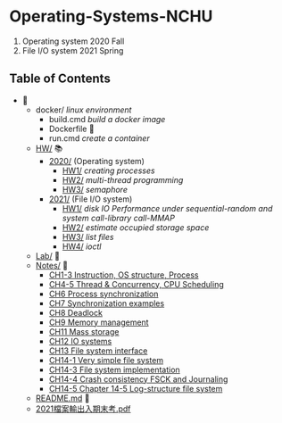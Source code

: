 # Operating-Systems-NCHU

1. Operating system 2020 Fall
2. File I/O system 2021 Spring

## Table of Contents
+ :file_folder:
    + docker/ *linux environment*
      + build.cmd *build a docker image*
      + Dockerfile :whale:
      + run.cmd *create a container*
    + [HW/](https://github.com/liao2000/Operating-Systems-NCHU/tree/main/HW) :books:
      + [2020/](https://github.com/liao2000/Operating-Systems-NCHU/tree/main/HW/2020) (Operating system)
        + [HW1/](https://github.com/liao2000/Operating-Systems-NCHU/tree/main/HW/2020/HW1) *creating processes*
        + [HW2/](https://github.com/liao2000/Operating-Systems-NCHU/tree/main/HW/2020/HW2) *multi-thread programming*
        + [HW3/](https://github.com/liao2000/Operating-Systems-NCHU/tree/main/HW/2020/HW3) *semaphore*
      + [2021/](https://github.com/liao2000/Operating-Systems-NCHU/tree/main/HW/2021) (File I/O system)
        + [HW1/](https://github.com/liao2000/Operating-Systems-NCHU/tree/main/HW/2021/HW1) *disk IO Performance under sequential-random and system call-library call-MMAP*
        + [HW2/](https://github.com/liao2000/Operating-Systems-NCHU/tree/main/HW/2021/HW2) *estimate occupied storage space*
        + [HW3/](https://github.com/liao2000/Operating-Systems-NCHU/tree/main/HW/2021/HW3) *list files*
        + [HW4/](https://github.com/liao2000/Operating-Systems-NCHU/tree/main/HW/2021/HW4) *ioctl*
    + [Lab/](https://github.com/liao2000/Operating-Systems-NCHU/tree/main/Lab) :microscope:
    + [Notes/](https://github.com/liao2000/Operating-Systems-NCHU/tree/main/Notes) :notebook:
      + [CH1-3 Instruction, OS structure, Process](https://github.com/liao2000/Operating-Systems-NCHU/blob/main/Notes/CH1-3.md)
      + [CH4-5 Thread & Concurrency, CPU Scheduling](https://github.com/liao2000/Operating-Systems-NCHU/blob/main/Notes/CH4-5.md)
      + [CH6 Process synchronization](https://github.com/liao2000/Operating-Systems-NCHU/blob/main/Notes/Chapter%206%20Process%20synchronization.md)
      + [CH7 Synchronization examples](https://github.com/liao2000/Operating-Systems-NCHU/blob/main/Notes/Chapter%207%20Synchronization%20examples.md)
      + [CH8 Deadlock](https://github.com/liao2000/Operating-Systems-NCHU/blob/main/Notes/Chapter%208%20Deadlock.md)
      + [CH9 Memory management](https://github.com/liao2000/Operating-Systems-NCHU/blob/main/Notes/Chapter%209%20Memory%20management.md)
      + [CH11 Mass storage](https://github.com/liao2000/Operating-Systems-NCHU/blob/main/Notes/Chapter%2011%20Mass%20storage.md)
      + [CH12 IO systems](https://github.com/liao2000/Operating-Systems-NCHU/blob/main/Notes/Chapter%2012%20IO%20systems.md)
      + [CH13 File system interface](https://github.com/liao2000/Operating-Systems-NCHU/blob/main/Notes/Chapter%2013%20File%20system%20interface.md)
      + [CH14-1 Very simple file system](https://github.com/liao2000/Operating-Systems-NCHU/blob/main/Notes/Chapter%2014-1%20Very%20simple%20file%20system.md)
      + [CH14-3 File system implementation](https://github.com/liao2000/Operating-Systems-NCHU/blob/main/Notes/Chapter%2014-3%20File%20system%20implementation.md)
      + [CH14-4 Crash consistency FSCK and Journaling](https://github.com/liao2000/Operating-Systems-NCHU/blob/main/Notes/Chapter%2014-4%20Crash%20consistency%20FSCK%20and%20Journaling.md)
      + [CH14-5 Chapter 14-5 Log-structure file system](https://github.com/liao2000/Operating-Systems-NCHU/blob/main/Notes/Chapter%2014-5%20Log-structure%20file%20system.md)
    + [README.md](https://github.com/liao2000/Operating-Systems-NCHU/blob/main/README.md) :book:
    + [2021檔案輸出入期末考.pdf](https://github.com/liao2000/Operating-Systems-NCHU/blob/main/2021%E6%AA%94%E6%A1%88%E8%BC%B8%E5%87%BA%E5%85%A5%E6%9C%9F%E6%9C%AB%E8%80%83.pdf)